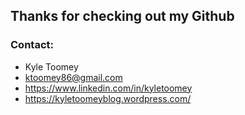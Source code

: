 ## Thanks for checking out my Github ##

### Contact: ###
* Kyle Toomey
* ktoomey86@gmail.com
* https://www.linkedin.com/in/kyletoomey
* https://kyletoomeyblog.wordpress.com/